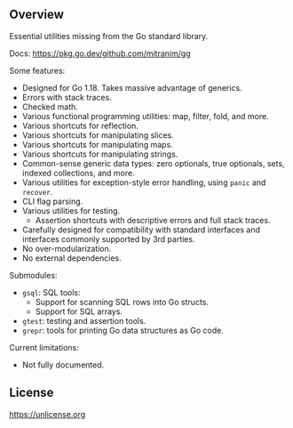 ## Overview

Essential utilities missing from the Go standard library.

Docs: https://pkg.go.dev/github.com/mitranim/gg

Some features:

  * Designed for Go 1.18. Takes massive advantage of generics.
  * Errors with stack traces.
  * Checked math.
  * Various functional programming utilities: map, filter, fold, and more.
  * Various shortcuts for reflection.
  * Various shortcuts for manipulating slices.
  * Various shortcuts for manipulating maps.
  * Various shortcuts for manipulating strings.
  * Common-sense generic data types: zero optionals, true optionals, sets, indexed collections, and more.
  * Various utilities for exception-style error handling, using `panic` and `recover`.
  * CLI flag parsing.
  * Various utilities for testing.
    * Assertion shortcuts with descriptive errors and full stack traces.
  * Carefully designed for compatibility with standard interfaces and interfaces commonly supported by 3rd parties.
  * No over-modularization.
  * No external dependencies.

Submodules:

* `gsql`: SQL tools:
  * Support for scanning SQL rows into Go structs.
  * Support for SQL arrays.
* `gtest`: testing and assertion tools.
* `grepr`: tools for printing Go data structures as Go code.

Current limitations:

  * Not fully documented.

## License

https://unlicense.org
